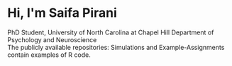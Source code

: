 # Hi, I'm Saifa Pirani
PhD Student, University of North Carolina at Chapel Hill
Department of Psychology and Neuroscience
\
The publicly available repositories: Simulations and Example-Assignments contain examples of R code.  


<!---
spiran16/spiran16 is a ✨ special ✨ repository because its `README.md` (this file) appears on your GitHub profile.
You can click the Preview link to take a look at your changes.
--->
